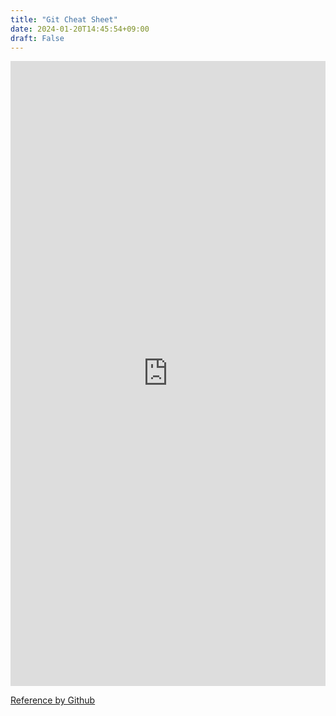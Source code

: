 ```yaml
---
title: "Git Cheat Sheet"
date: 2024-01-20T14:45:54+09:00
draft: False
---
```



<embed src="https://education.github.com/git-cheat-sheet-education.pdf" type="application/pdf" width="100%" height="1000px" />


[Reference by Github](https://education.github.com/git-cheat-sheet-education.pdf)


